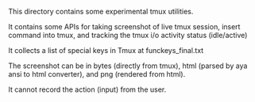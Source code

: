 This directory contains some experimental tmux utilities.

It contains some APIs for taking screenshot of live tmux session, insert command into tmux, and tracking the tmux i/o activity status (idle/active)

It collects a list of special keys in Tmux at funckeys_final.txt

The screenshot can be in bytes (directly from tmux), html (parsed by aya ansi to html converter), and png (rendered from html).

It cannot record the action (input) from the user.